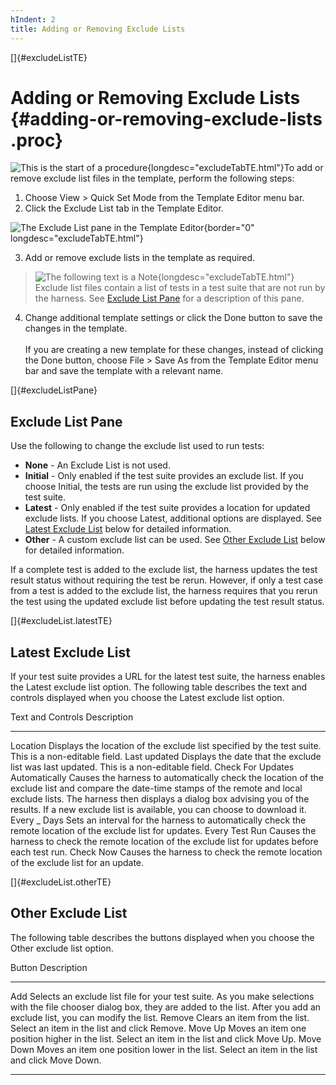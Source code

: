 ```yaml
---
hIndent: 2
title: Adding or Removing Exclude Lists
---
```


[]{#excludeListTE}

# Adding or Removing Exclude Lists {#adding-or-removing-exclude-lists .proc}

![This is the start of a procedure](../../images/hg_proc.gif){longdesc="excludeTabTE.html"}To add or
remove exclude list files in the template, perform the following steps:

1.  Choose View \> Quick Set Mode from the Template Editor menu bar.
2.  Click the Exclude List tab in the Template Editor.

![The Exclude List pane in the Template
Editor](../../images/JT4excludelistTabConfigEd.gif){border="0" longdesc="excludeTabTE.html"}

3.  Add or remove exclude lists in the template as required.

> ![The following text is a Note](../../images/hg_note.gif){longdesc="excludeTabTE.html"}\
> Exclude list files contain a list of tests in a test suite that are not run by the harness. See
> [Exclude List Pane](#excludeListPane) for a description of this pane.

4.  Change additional template settings or click the Done button to save the changes in the
    template.\
    \
    If you are creating a new template for these changes, instead of clicking the Done button,
    choose File \> Save As from the Template Editor menu bar and save the template with a relevant
    name.

[]{#excludeListPane}

## Exclude List Pane

Use the following to change the exclude list used to run tests:

-   **None** - An Exclude List is not used.
-   **Initial** - Only enabled if the test suite provides an exclude list. If you choose Initial,
    the tests are run using the exclude list provided by the test suite.
-   **Latest** - Only enabled if the test suite provides a location for updated exclude lists. If
    you choose Latest, additional options are displayed. See [Latest Exclude
    List](#excludeList.latestTE) below for detailed information.
-   **Other** - A custom exclude list can be used. See [Other Exclude List](#excludeList.otherTE)
    below for detailed information.

If a complete test is added to the exclude list, the harness updates the test result status without
requiring the test be rerun. However, if only a test case from a test is added to the exclude list,
the harness requires that you rerun the test using the updated exclude list before updating the test
result status.

[]{#excludeList.latestTE}

## Latest Exclude List

If your test suite provides a URL for the latest test suite, the harness enables the Latest exclude
list option. The following table describes the text and controls displayed when you choose the
Latest exclude list option.

  Text and Controls                 Description
  --------------------------------- -------------------------------------------------------------------------------------------------------------------------------------------------------------------------------------------------------------------------------------------------------------------------------------------
  Location                          Displays the location of the exclude list specified by the test suite. This is a non-editable field.
  Last updated                      Displays the date that the exclude list was last updated. This is a non-editable field.
  Check For Updates Automatically   Causes the harness to automatically check the location of the exclude list and compare the date-time stamps of the remote and local exclude lists. The harness then displays a dialog box advising you of the results. If a new exclude list is available, you can choose to download it.
  Every \_ Days                     Sets an interval for the harness to automatically check the remote location of the exclude list for updates.
  Every Test Run                    Causes the harness to check the remote location of the exclude list for updates before each test run.
  Check Now                         Causes the harness to check the remote location of the exclude list for an update.

[]{#excludeList.otherTE}

## Other Exclude List

The following table describes the buttons displayed when you choose the Other exclude list option.

  Button      Description
  ----------- ------------------------------------------------------------------------------------------------------------------------------------------------------------------------------------------------
  Add         Selects an exclude list file for your test suite. As you make selections with the file chooser dialog box, they are added to the list. After you add an exclude list, you can modify the list.
  Remove      Clears an item from the list. Select an item in the list and click Remove.
  Move Up     Moves an item one position higher in the list. Select an item in the list and click Move Up.
  Move Down   Moves an item one position lower in the list. Select an item in the list and click Move Down.

----------------------------------------------------------------------------------------------------


